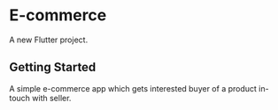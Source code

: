 # E-commerce

A new Flutter project.

## Getting Started



A simple e-commerce app which gets interested buyer of a product in-touch with seller.


